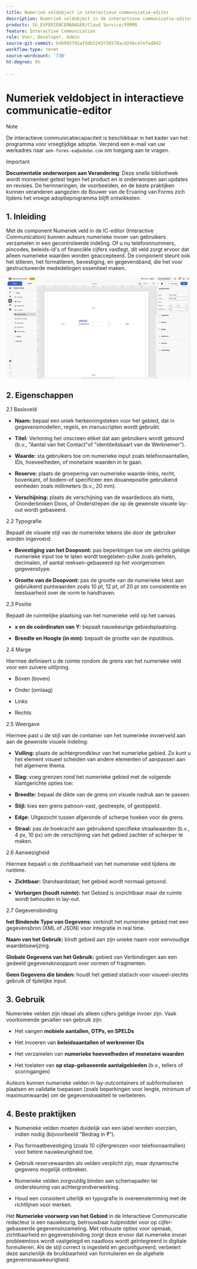 ```yaml
---
title: Numeriek veldobject in interactieve communicatie-editor
description: Numeriek veldobject in de interactieve communicatie-editor van AEM Forms stelt auteurs in staat numerieke invoer van gebruikers in een gecontroleerde indeling te verzamelen.
products: SG_EXPERIENCEMANAGER/Cloud Service/FORMS
feature: Interactive Communication
role: User, Developer, Admin
source-git-commit: bd8992792afddb2243736578acd24bc47efad842
workflow-type: tm+mt
source-wordcount: '738'
ht-degree: 0%

---
```



# Numeriek veldobject in interactieve communicatie-editor

>[!NOTE]
>
> De interactieve communicatiecapaciteit is beschikbaar in het kader van het programma voor vroegtijdige adoptie. Verzend een e-mail van uw werkadres naar `aem-forms-ea@adobe.com` om toegang aan te vragen.

>[!IMPORTANT]
>
> **Documentatie onderworpen aan Verandering**: Deze snelle bibliotheek wordt momenteel getest tegen het product en is onderworpen aan updates en revisies. De herinneringen, de voorbeelden, en de beste praktijken kunnen veranderen aangezien de Bouwer van de Ervaring van Forms zich tijdens het vroege adoptieprogramma blijft ontwikkelen.

## &#x200B;1. Inleiding

Met de component Numeriek veld in de IC-editor (Interactive Communication) kunnen auteurs numerieke invoer van gebruikers verzamelen in een gecontroleerde indeling. Of u nu telefoonnummers, pincodes, beleids-id&#39;s of financiële cijfers vastlegt, dit veld zorgt ervoor dat alleen numerieke waarden worden geaccepteerd. De component steunt ook het stileren, het formatteren, bevestiging, en gegevensband, die het voor gestructureerde mededelingen essentieel maken.

![ vinden IC Doc ](/help/forms/interactive-communication/assets/numericfield.png)

## &#x200B;2. Eigenschappen

2.1 Basisveld

- **Naam:** bepaal een uniek herkenningsteken voor het gebied, dat in gegevensmodellen, regels, en manuscripten wordt gebruikt.

- **Titel:** Vertoning het onscreen etiket dat aan gebruikers wordt getoond (b.v., &quot;Aantal van het Contact&quot;of &quot;identiteitskaart van de Werknemer&quot;).

- **Waarde:** sta gebruikers toe om numerieke input zoals telefoonaantallen, IDs, hoeveelheden, of monetaire waarden in te gaan.

- **Reserve:** plaats de groepering van numerieke waarde-links, recht, bovenkant, of bodem-of specificeer een douanepositie gebruikend eenheden zoals millimeters (b.v., 20 mm).

- **Verschijning:** plaats de verschijning van de waardedoos als niets, Ononderbroken Doos, of Onderstrepen die op de gewenste visuele lay-out wordt gebaseerd.

2.2 Typografie

Bepaalt de visuele stijl van de numerieke tekens die door de gebruiker worden ingevoerd:

- **Bevestiging van het Doopvont:** pas beperkingen toe om slechts geldige numerieke input toe te laten wordt toegelaten-zulke zoals gehelen, decimalen, of aantal reeksen-gebaseerd op het voorgenomen gegevenstype.

- **Grootte van de Doopvont:** pas de grootte van de numerieke tekst aan gebruikend puntwaarden zoals 10 pt, 12 pt, of 20 pt om consistentie en leesbaarheid over de vorm te handhaven.

2.3 Positie

Bepaalt de ruimtelijke plaatsing van het numerieke veld op het canvas.

- **x en de coördinaten van Y:** bepaalt nauwkeurige gebiedsplaatsing.

- **Breedte en Hoogte (in mm):** bepaalt de grootte van de inputdoos.

2.4 Marge

Hiermee definieert u de ruimte rondom de grens van het numerieke veld voor een zuivere uitlijning.

- Boven (boven)

- Onder (omlaag)

- Links

- Rechts

2.5 Weergave

Hiermee past u de stijl van de container van het numerieke invoerveld aan aan de gewenste visuele indeling:

- **Vulling:** plaats de achtergrondkleur van het numerieke gebied. Zo kunt u het element visueel scheiden van andere elementen of aanpassen aan het algemene thema.

- **Slag:** voeg grenzen rond het numerieke gebied met de volgende klantgerichte opties toe:

- **Breedte:** bepaal de dikte van de grens om visuele nadruk aan te passen.

- **Stijl:** kies een grens patroon-vast, gestreepte, of gestippeld.

- **Edge:** Uitgezocht tussen afgeronde of scherpe hoeken voor de grens.

- **Straal:** pas de hoekracht aan gebruikend specifieke straalwaarden (b.v., 4 px, 10 px) om de verschijning van het gebied zachter of scherper te maken.

2.6 Aanwezigheid

Hiermee bepaalt u de zichtbaarheid van het numerieke veld tijdens de runtime.

- **Zichtbaar:** Standaardstaat; het gebied wordt normaal getoond.

- **Verborgen (houdt ruimte):** het Gebied is onzichtbaar maar de ruimte wordt behouden in lay-out.

2.7 Gegevensbinding

**het Bindende Type van Gegevens:** verbindt het numerieke gebied met een gegevensbron (XML of JSON) voor integratie in real time.

**Naam van het Gebruik:** bindt gebied aan zijn unieke naam voor eenvoudige waardetoewijzing.

**Globale Gegevens van het Gebruik:** gebied van Verbindingen aan een gedeeld gegevensknooppunt over vormen of fragmenten.

**Geen Gegevens die binden:** houdt het gebied statisch voor visueel-slechts gebruik of tijdelijke input.

## &#x200B;3. Gebruik

Numerieke velden zijn ideaal als alleen cijfers geldige invoer zijn. Vaak voorkomende gevallen van gebruik zijn:

- Het vangen **mobiele aantallen, OTPs, en SPELDs**

- Het invoeren van **beleidsaantallen of werknemer IDs**

- Het verzamelen van **numerieke hoeveelheden of monetaire waarden**

- Het toelaten van **op stap-gebaseerde aantalgebieden** (b.v., tellers of scoringangen)

Auteurs kunnen numerieke velden in lay-outcontainers of subformulieren plaatsen en validatie toepassen (zoals beperkingen voor lengte, minimum of maximumwaarde) om de gegevenskwaliteit te verbeteren.

## &#x200B;4. Beste praktijken

- Numerieke velden moeten duidelijk van een label worden voorzien, indien nodig (bijvoorbeeld &quot;Bedrag in ₹&quot;).

- Pas formaatbevestiging (zoals 10 cijfergrenzen voor telefoonaantallen) voor betere nauwkeurigheid toe.

- Gebruik reservewaarden als velden verplicht zijn, maar dynamische gegevens mogelijk ontbreken.

- Numerieke velden zorgvuldig binden aan schemapaden ter ondersteuning van achtergrondverwerking.

- Houd een consistent uiterlijk en typografie in overeenstemming met de richtlijnen voor merken.

Het **Numerieke voorwerp van het Gebied** in de Interactieve Communicatie redacteur is een nauwkeurig, betrouwbaar hulpmiddel voor op cijfer-gebaseerde gegevensinzameling. Met robuuste opties voor opmaak, zichtbaarheid en gegevensbinding zorgt deze ervoor dat numerieke invoer probleemloos wordt vastgelegd en naadloos wordt geïntegreerd in digitale formulieren. Als de stijl correct is ingesteld en geconfigureerd, verbetert deze aanzienlijk de bruikbaarheid van formulieren en de algehele gegevensnauwkeurigheid.


